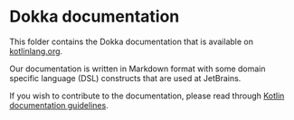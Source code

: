 # Dokka documentation

This folder contains the Dokka documentation that is available on [kotlinlang.org](https://kotlinlang.org/).

Our documentation is written in Markdown format with some domain specific language (DSL) constructs that are used at 
JetBrains.

If you wish to contribute to the documentation, please read through 
[Kotlin documentation guidelines](https://docs.google.com/document/d/1mUuxK4xwzs3jtDGoJ5_zwYLaSEl13g_SuhODdFuh2Dc/edit).

